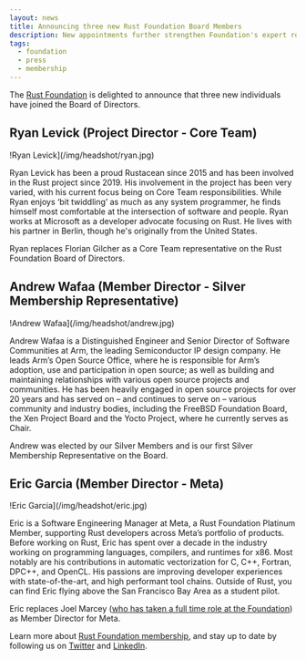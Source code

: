 ```yaml
---
layout: news
title: Announcing three new Rust Foundation Board Members
description: New appointments further strengthen Foundation's expert roster
tags:
  - foundation
  - press
  - membership
---
```


The [Rust Foundation](https://foundation.rust-lang.org) is delighted to announce that three new individuals have joined the Board of Directors.

## Ryan Levick (Project Director - Core Team)

!Ryan Levick](/img/headshot/ryan.jpg)

Ryan Levick has been a proud Rustacean since 2015 and has been involved in the Rust project since 2019. His involvement in the project has been very varied, with his current focus being on Core Team responsibilities. While Ryan enjoys ‘bit twiddling’ as much as any system programmer, he finds himself most comfortable at the intersection of software and people. Ryan works at Microsoft as a developer advocate focusing on Rust. He lives with his partner in Berlin, though he's originally from the United States. 

Ryan replaces Florian Gilcher as a Core Team representative on the Rust Foundation Board of Directors. 

## Andrew Wafaa (Member Director - Silver Membership Representative)

!Andrew Wafaa](/img/headshot/andrew.jpg)

Andrew Wafaa is a Distinguished Engineer and Senior Director of Software Communities at Arm, the leading Semiconductor IP design company. He leads Arm’s Open Source Office, where he is responsible for Arm’s adoption, use and participation in open source; as well as building and maintaining relationships with various open source projects and communities. He has been heavily engaged in open source projects for over 20 years and has served on – and continues to serve on – various community and industry bodies, including the FreeBSD Foundation Board, the Xen Project Board and the Yocto Project, where he currently serves as Chair.

Andrew was elected by our Silver Members and is our first Silver Membership Representative on the Board.

## Eric Garcia (Member Director - Meta)

!Eric Garcia](/img/headshot/eric.jpg)

Eric is a Software Engineering Manager at Meta, a Rust Foundation Platinum Member, supporting Rust developers across Meta’s portfolio of products. Before working on Rust, Eric has spent over a decade in the industry working on programming languages, compilers, and runtimes for x86.  Most notably are his contributions in automatic vectorization for C, C++, Fortran, DPC++, and OpenCL. His passions are improving developer experiences with state-of-the-art, and high performant tool chains.  Outside of Rust, you can find Eric flying above the San Francisco Bay Area as a student pilot.

Eric replaces Joel Marcey ([who has taken a full time role at the Foundation](https://foundation.rust-lang.org/news/2022-02-22-news-rust-foundation-attracts-top-talent-to-senior-leadership-roles/)) as Member Director for Meta. 

Learn more about [Rust Foundation membership](https://foundation.rust-lang.org/info/become-a-member/), and stay up to date by following us on [Twitter](https://twitter.com/rust_foundation) and [LinkedIn](https://www.linkedin.com/company/rust-foundation/).
